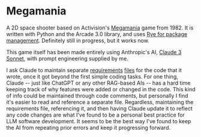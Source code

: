 # Megamania

A 2D space shooter based on Activision's [Megamania](https://en.wikipedia.org/wiki/Megamania) game from 1982. It is written with Python and the Arcade 3.0 library, and uses [Rye for package management](https://rye.astral.sh/). Definitely still in progress, but it works now.

This game itself has been made entirely using Anthropic's AI, [Claude 3 Sonnet](https://claude.ai), with prompt engineering supplied by me.

I ask Claude to maintain separate [requirements](https://github.com/bcorfman/megamania/blob/main/actions_req.txt) [files](https://github.com/bcorfman/megamania/blob/main/game_requirements.txt) for the code that it wrote, once it got beyond the first simple coding tasks. For one thing, Claude -- just like ChatGPT or any other RAG-based AIs -- has a hard time keeping track of why features were added or changed in the code. This kind of info could be maintained through code comments, but personally I find it's easier to read and reference a separate file. Regardless, maintaining the requirements file, referencing it, and then having Claude update it to reflect any code changes are what I've found to be a personal best practice for LLM software development. It seems to be the best way I've found to keep the AI from repeating prior errors and keep it progressing forward.
